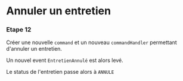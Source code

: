 # Annuler un entretien

### Etape 12

Créer une nouvelle `command` et un nouveau `commandHandler` permettant d'annuler un entretien.

Un nouvel event `EntretienAnnulé` est alors levé.

Le status de l'entretien passe alors à `ANNULE`
